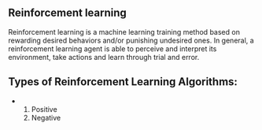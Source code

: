 ## Reinforcement learning
Reinforcement learning is a machine learning training method based on rewarding desired behaviors and/or punishing undesired ones. In general, a reinforcement learning agent is able to perceive and interpret its environment, take actions and learn through trial and error.
## Types of Reinforcement Learning Algorithms:
 - 1. Positive
   2. Negative
